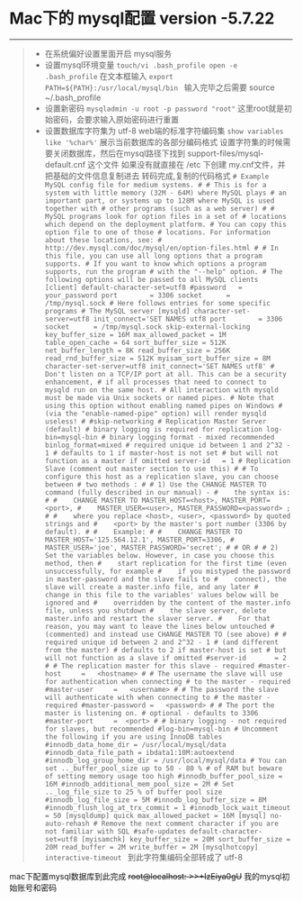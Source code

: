 # Mac下的 mysql配置 version -5.7.22
***
> * 在系统偏好设置里面开启 mysql服务
> * 设置mysql环境变量
    `touch/vi .bash_profile
    open -e .bash_profile`
    在文本框输入 `export PATH=${PATH}:/usr/local/mysql/bin `
    输入完毕之后需要 source ~/.bash_profile
> * 设置新密码
    `mysqladmin -u root -p password "root"` 这里root就是初始密码，会要求输入原始密码进行重置
> * 设置数据库字符集为 utf-8 web端的标准字符编码集
`show variables like '%char%'` 展示当前数据库的各部分编码格式
设置字符集的时候需要关闭数据库，然后在mysql路径下找到 support-files/mysql-default.cnf 这个文件
如果没有就直接在 /etc 下创建 my.cnf文件，并把基础的文件信息复制进去
转码完成,复制的代码格式
    `# Example MySQL config file for medium systems.
    #
    # This is for a system with little memory (32M - 64M) where MySQL plays
    # an important part, or systems up to 128M where MySQL is used together with
    # other programs (such as a web server)
    #
    # MySQL programs look for option files in a set of
    # locations which depend on the deployment platform.
    # You can copy this option file to one of those
    # locations. For information about these locations, see:
    # http://dev.mysql.com/doc/mysql/en/option-files.html
    #
    # In this file, you can use all long options that a program supports.
    # If you want to know which options a program supports, run the program
    # with the "--help" option.
    # The following options will be passed to all MySQL clients
    [client]
    default-character-set=utf8
    #password   = your_password
    port        = 3306
    socket      = /tmp/mysql.sock
    # Here follows entries for some specific programs
    # The MySQL server
    [mysqld]
    character-set-server=utf8
    init_connect='SET NAMES utf8
    port        = 3306
    socket      = /tmp/mysql.sock
    skip-external-locking
    key_buffer_size = 16M
    max_allowed_packet = 1M
    table_open_cache = 64
    sort_buffer_size = 512K
    net_buffer_length = 8K
    read_buffer_size = 256K
    read_rnd_buffer_size = 512K
    myisam_sort_buffer_size = 8M
    character-set-server=utf8
    init_connect='SET NAMES utf8'
     # Don't listen on a TCP/IP port at all. This can be a security enhancement,
     # if all processes that need to connect to mysqld run on the same host.
     # All interaction with mysqld must be made via Unix sockets or named pipes.
     # Note that using this option without enabling named pipes on Windows
     # (via the "enable-named-pipe" option) will render mysqld useless!
     #
     #skip-networking
    # Replication Master Server (default)
    # binary logging is required for replication
    log-bin=mysql-bin
     # binary logging format - mixed recommended
     binlog_format=mixed
        # required unique id between 1 and 2^32 - 1
        # defaults to 1 if master-host is not set
        # but will not function as a master if omitted
        server-id   = 1
     # Replication Slave (comment out master section to use this)
     #
     # To configure this host as a replication slave, you can choose between
     # two methods :
     #
     # 1) Use the CHANGE MASTER TO command (fully described in our manual) -
     #    the syntax is:
     #
     #    CHANGE MASTER TO MASTER_HOST=<host>, MASTER_PORT=<port>,
     #    MASTER_USER=<user>, MASTER_PASSWORD=<password> ;
     #
     #    where you replace <host>, <user>, <password> by quoted strings and
     #    <port> by the master's port number (3306 by default).
     #
     #    Example:
     #
     #    CHANGE MASTER TO MASTER_HOST='125.564.12.1', MASTER_PORT=3306,
     #    MASTER_USER='joe', MASTER_PASSWORD='secret';
     #
     # OR
     #
     # 2) Set the variables below. However, in case you choose this method, then
     #    start replication for the first time (even unsuccessfully, for example
     #    if you mistyped the password in master-password and the slave fails to
     #    connect), the slave will create a master.info file, and any later
     #    change in this file to the variables' values below will be ignored and
     #    overridden by the content of the master.info file, unless you shutdown
     #    the slave server, delete master.info and restart the slaver server.
     #    For that reason, you may want to leave the lines below untouched
     #    (commented) and instead use CHANGE MASTER TO (see above)
     #
     # required unique id between 2 and 2^32 - 1
     # (and different from the master)
     # defaults to 2 if master-host is set
     # but will not function as a slave if omitted
     #server-id       = 2
     #
     # The replication master for this slave - required
     #master-host     =   <hostname>
     #
     # The username the slave will use for authentication when connecting
     # to the master - required
     #master-user     =   <username>
     #
     # The password the slave will authenticate with when connecting to
     # the master - required
     #master-password =   <password>
     #
     # The port the master is listening on.
     # optional - defaults to 3306
     #master-port     =  <port>
     #
     # binary logging - not required for slaves, but recommended
     #log-bin=mysql-bin
    # Uncomment the following if you are using InnoDB tables
    #innodb_data_home_dir = /usr/local/mysql/data
    #innodb_data_file_path = ibdata1:10M:autoextend
    #innodb_log_group_home_dir = /usr/local/mysql/data
    # You can set .._buffer_pool_size up to 50 - 80 %
    # of RAM but beware of setting memory usage too high
    #innodb_buffer_pool_size = 16M
    #innodb_additional_mem_pool_size = 2M
    # Set .._log_file_size to 25 % of buffer pool size
    #innodb_log_file_size = 5M
    #innodb_log_buffer_size = 8M
    #innodb_flush_log_at_trx_commit = 1
    #innodb_lock_wait_timeout = 50
         [mysqldump]
         quick
         max_allowed_packet = 16M
           [mysql]
           no-auto-rehash
           # Remove the next comment character if you are not familiar with SQL
           #safe-updates
           default-character-set=utf8
         [myisamchk]
         key_buffer_size = 20M
         sort_buffer_size = 20M
         read_buffer = 2M
         write_buffer = 2M
           [mysqlhotcopy]
           interactive-timeout
`
到此字符集编码全部转成了 utf-8

mac下配置mysql数据库到此完成
~~root@localhost: >>+IzEiya0gU~~ 我的mysql初始账号和密码
